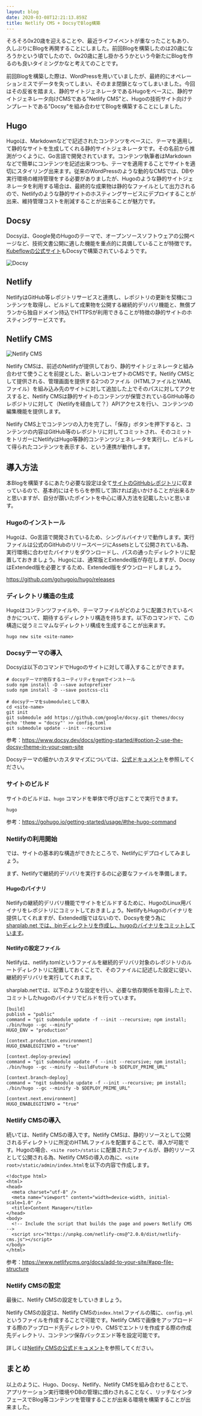 ```yaml
---
layout: blog
date: 2020-03-08T12:21:13.859Z
title: Netlify CMS + DocsyでBlog構築
---
```

そろそろ0x20歳を迎えることや、最近ライフイベントが重なったこともあり、久しぶりにBlogを再開することにしました。前回Blogを構築したのは20歳になろうかという頃でしたので、0x20歳に差し掛かろうかという今新たにBlogを作るのも良いタイミングかなと考えてのことです。

前回Blogを構築した際は、WordPressを用いていましたが、最終的にオペレーションミスでデータを失ってしまい、そのまま閉鎖となってしまいました。今回はその反省を踏まえ、静的サイトジェネレータであるHugoをベースに、静的サイトジェネレータ向けCMSである"Netlify CMS"と、Hugoの技術サイト向けテンプレートである"Docsy"を組み合わせてBlogを構築することにしました。

## Hugo

Hugoは、Markdownなどで記述されたコンテンツをベースに、テーマを適用して静的なサイトを生成してくれる静的サイトジェネレータです。その名前から推測がつくように、Go言語で開発されています。コンテンツ執筆者はMarkdownなどで簡単にコンテンツを記述出来つつも、テーマを適用することでサイトを適切にスタイリング出来ます。従来のWordPressのような動的なCMSでは、DBや実行環境の維持管理をする必要がありましたが、Hugoのような静的サイトジェネレータを利用する場合は、最終的な成果物は静的なファイルとして出力されるので、Netlifyのような静的サイトのホスティングサービスにデプロイすることが出来、維持管理コストを削減することが出来ることが魅力です。

## Docsy

Docsyは、Google発のHugoのテーマで、オープンソースソフトウェアの公開ページなど、技術文書公開に適した機能を重点的に具備していることが特徴です。[Kubeflowの公式サイト](https://www.kubeflow.org/)もDocsyで構築されているようです。

![](/img/docsy.png "Docsy")

## Netlify

NetlifyはGitHub等レポジトリサービスと連携し、レポジトリの更新を契機にコンテンツを取得し、ビルドして成果物を公開する継続的デリバリ機能と、無償プランから独自ドメイン持込でHTTPSが利用できることが特徴の静的サイトのホスティングサービスです。

## Netlify CMS

![](/img/netlify-cms.png "Netlify CMS")

Netlify CMSは、前述のNetlifyが提供しており、静的サイトジェネレータと組み合わせて使うことを前提とした、新しいコンセプトのCMSです。Netlify CMSとして提供される、管理画面を提供する2つのファイル（HTMLファイルとYAMLファイル）を組み込み先のサイトに対して追加した上でそのパスに対してアクセスすると、Netlify CMSは静的サイトのコンテンツが保管されているGitHub等のレポジトリに対して（Netlifyを経由して？）APIアクセスを行い、コンテンツの編集機能を提供します。

Netlify CMS上でコンテンツの入力を完了し、「保存」ボタンを押下すると、コンテンツの内容はGitHub等のレポジトリに対してコミットされ、そのコミットをトリガーにNetlifyはHugo等静的コンテンツジェネレータを実行し、ビルドして得られたコンテンツを表示する、という連携が動作します。

## 導入方法

本Blogを構築するにあたり必要な設定は全て[サイトのGitHubレポジトリ](https://github.com/sharplab/sharplab.net)に収まっているので、基本的にはそちらを参照して頂ければ追いかけることが出来るかと思いますが、自分が躓いたポイントを中心に導入方法を記載したいと思います。

### Hugoのインストール

Hugoは、Go言語で開発されているため、シングルバイナリで動作します。実行ファイルは公式のGitHubのリリースページにAssetsとして公開されている為、実行環境に合わせたバイナリをダウンロードし、パスの通ったディレクトリに配置しておきましょう。Hugoには、通常版とExtended版が存在しますが、DocsyはExtended版を必要とするため、Extended版をダウンロードしましょう。

<https://github.com/gohugoio/hugo/releases>

### ディレクトリ構造の生成

Hugoはコンテンツファイルや、テーマファイルがどのように配置されているべきかについて、期待するディレクトリ構造を持ちます。以下のコマンドで、この構造に従うミニマムなディレクトリ構成を生成することが出来ます。

```shell
hugo new site <site-name>
```

### Docsyテーマの導入

Docsyは以下のコマンドでHugoのサイトに対して導入することができます。

```
# docsyテーマが依存するユーティリティをnpmでインストール
sudo npm install -D --save autoprefixer
sudo npm install -D --save postcss-cli

# docsyテーマをsubmoduleとして導入
cd <site-name>
git init
git submodule add https://github.com/google/docsy.git themes/docsy
echo 'theme = "docsy"' >> config.toml
git submodule update --init --recursive
```

参考：<https://www.docsy.dev/docs/getting-started/#option-2-use-the-docsy-theme-in-your-own-site>

Docsyテーマの細かいカスタマイズについては、[公式ドキュメント](https://www.docsy.dev/docs/adding-content/lookandfeel/)を参照してください。

### サイトのビルド

サイトのビルドは、`hugo` コマンドを単体で呼び出すことで実行できます。

```
hugo
```

参考：<https://gohugo.io/getting-started/usage/#the-hugo-command>

### Netlifyの利用開始

では、サイトの基本的な構造ができたところで、Netlifyにデプロイしてみましょう。

まず、Netlifyで継続的デリバリを実行するのに必要なファイルを準備します。

#### Hugoのバイナリ

Netlifyの継続的デリバリ機能でサイトをビルドするために、HugoのLinux用バイナリをレポジトリにコミットしておきましょう。NetlifyもHugoのバイナリを提供してくれますが、Extended版ではないので、Docsyを使う為に[sharplab.net では、binディレクトリを作成し、hugoのバイナリをコミットしています](https://github.com/sharplab/sharplab.net/tree/master/bin)。

#### Netlifyの設定ファイル

Netlifyは、netlify.tomlというファイルを継続的デリバリ対象のレポジトリのルートディレクトリに配置しておくことで、そのファイルに記述した設定に従い、継続的デリバリを実行してくれます。

sharplab.netでは、以下のような設定を行い、必要な依存関係を取得した上で、コミットしたhugoのバイナリでビルドを行っています。

```
[build]
publish = "public"
command = "git submodule update -f --init --recursive; npm install; ./bin/hugo --gc --minify"
HUGO_ENV = "production"

[context.production.environment]
HUGO_ENABLEGITINFO = "true"

[context.deploy-preview]
command = "git submodule update -f --init --recursive; npm install; ./bin/hugo --gc --minify --buildFuture -b $DEPLOY_PRIME_URL"

[context.branch-deploy]
command = "ngit submodule update -f --init --recursive; pm install; ./bin/hugo --gc --minify -b $DEPLOY_PRIME_URL"

[context.next.environment]
HUGO_ENABLEGITINFO = "true"
```

### Netlify CMSの導入

続いては、Netlify CMSの導入です。Netlify CMSは、静的リソースとして公開されるディレクトリに所定のHTMLファイルを配置することで、導入が可能です。Hugoの場合、`<site root>/static` に配置されたファイルが、静的リソースとして公開される為、Netlify CMSの導入の為に、`<site root>/static/admin/index.html`を以下の内容で作成します。

```
<!doctype html>
<html>
<head>
  <meta charset="utf-8" />
  <meta name="viewport" content="width=device-width, initial-scale=1.0" />
  <title>Content Manager</title>
</head>
<body>
  <!-- Include the script that builds the page and powers Netlify CMS -->
  <script src="https://unpkg.com/netlify-cms@^2.0.0/dist/netlify-cms.js"></script>
</body>
</html>
```

参考：<https://www.netlifycms.org/docs/add-to-your-site/#app-file-structure>

### Netlify CMSの設定

最後に、Netlify CMSの設定をしていきましょう。

Netlify CMSの設定は、Netlify CMSの`index.html`ファイルの隣に、`config.yml`というファイルを作成することで可能です。Netlify CMSで画像をアップロードする際のアップロード先ディレクトリや、CMSでエントリを作成する際の作成先ディレクトリ、コンテンツ保存バックエンド等を設定可能です。

詳しくは[Netlify CMSの公式ドキュメント](https://www.netlifycms.org/docs/add-to-your-site/#configuration)を参照してください。

## まとめ

以上のように、Hugo、Docsy、Netlify、Netlify CMSを組み合わせることで、アプリケーション実行環境やDBの管理に煩わされることなく、リッチなインタフェースでBlog等コンテンツを管理することが出来る環境を構築することが出来ました。